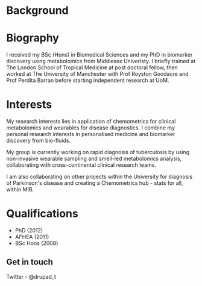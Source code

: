 # Background

# Biography

I received my BSc (Hons) in Biomedical Sciences and my PhD in biomarker discovery using metabolomics from Middlesex Univeristy.  I briefly trained at The London School of Tropical Medicine at post doctoral fellow, then worked at The University of Manchester with Prof Royston Goodacre and Prof Perdita Barran before starting independent research at UoM. 

# Interests

My research interests lies in application of chemometrics for clinical metabolomics and wearables for disease diagnostics. I combine my personal research interests in personalised medicine and biomarker discovery from bio-fluids. 

My group is currently working on rapid diagnosis of tuberculosis by using non-invasive wearable sampling and smell-led metabolomics analysis, collaborating with cross-continental clinical research teams. 

I am also collaborating on other projects within the University for diagnosis of Parkinson's disease and creating a Chemometrics hub - stats for all, within MIB. 


# Qualifications

- PhD (2012) 
- AFHEA (2011)
- BSc Hons (2008)

## Get in touch
Twitter - @drupad_t


